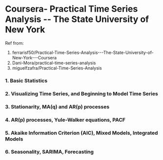 # Coursera- Practical Time Series Analysis -- The State University of New York

Ref from:
1. ferrarisf50/Practical-Time-Series-Analysis---The-State-University-of-New-York---Coursera
2. Dani-Mora/practical-time-series-analysis
3. miguelfzafra/Practical-Time-Series-Analysis

### 1. Basic Statistics

### 2. Visualizing Time Series, and Beginning to Model Time Series

### 3. Stationarity, MA(q) and AR(p) processes

### 4. AR(p) processes, Yule-Walker equations, PACF

### 5. Akaike Information Criterion (AIC), Mixed Models, Integrated Models

### 6. Seasonality, SARIMA, Forecasting
